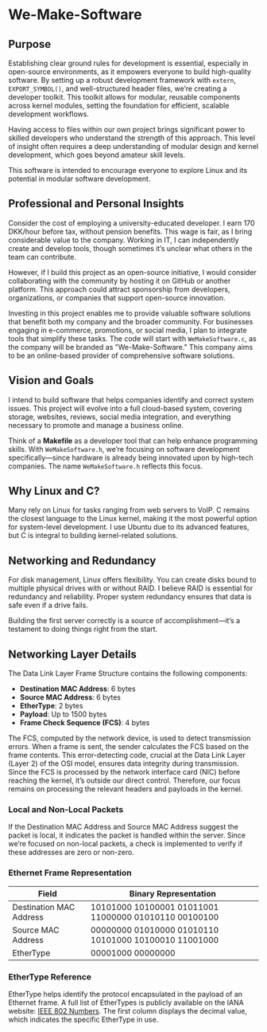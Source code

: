 # We-Make-Software

## Purpose

Establishing clear ground rules for development is essential, especially in open-source environments, as it empowers everyone to build high-quality software. By setting up a robust development framework with `extern`, `EXPORT_SYMBOL()`, and well-structured header files, we’re creating a developer toolkit. This toolkit allows for modular, reusable components across kernel modules, setting the foundation for efficient, scalable development workflows.

Having access to files within our own project brings significant power to skilled developers who understand the strength of this approach. This level of insight often requires a deep understanding of modular design and kernel development, which goes beyond amateur skill levels.

This software is intended to encourage everyone to explore Linux and its potential in modular software development.

## Professional and Personal Insights

Consider the cost of employing a university-educated developer. I earn 170 DKK/hour before tax, without pension benefits. This wage is fair, as I bring considerable value to the company. Working in IT, I can independently create and develop tools, though sometimes it’s unclear what others in the team can contribute.

However, if I build this project as an open-source initiative, I would consider collaborating with the community by hosting it on GitHub or another platform. This approach could attract sponsorship from developers, organizations, or companies that support open-source innovation.

Investing in this project enables me to provide valuable software solutions that benefit both my company and the broader community. For businesses engaging in e-commerce, promotions, or social media, I plan to integrate tools that simplify these tasks. The code will start with `WeMakeSoftware.c`, as the company will be branded as "We-Make-Software." This company aims to be an online-based provider of comprehensive software solutions.

## Vision and Goals

I intend to build software that helps companies identify and correct system issues. This project will evolve into a full cloud-based system, covering storage, websites, reviews, social media integration, and everything necessary to promote and manage a business online.

Think of a **Makefile** as a developer tool that can help enhance programming skills. With `WeMakeSoftware.h`, we’re focusing on software development specifically—since hardware is already being innovated upon by high-tech companies. The name `WeMakeSoftware.h` reflects this focus.

## Why Linux and C?

Many rely on Linux for tasks ranging from web servers to VoIP. C remains the closest language to the Linux kernel, making it the most powerful option for system-level development. I use Ubuntu due to its advanced features, but C is integral to building kernel-related solutions.

## Networking and Redundancy

For disk management, Linux offers flexibility. You can create disks bound to multiple physical drives with or without RAID. I believe RAID is essential for redundancy and reliability. Proper system redundancy ensures that data is safe even if a drive fails.

Building the first server correctly is a source of accomplishment—it’s a testament to doing things right from the start.

## Networking Layer Details

The Data Link Layer Frame Structure contains the following components:

- **Destination MAC Address**: 6 bytes
- **Source MAC Address**: 6 bytes
- **EtherType**: 2 bytes
- **Payload**: Up to 1500 bytes
- **Frame Check Sequence (FCS)**: 4 bytes

The FCS, computed by the network device, is used to detect transmission errors. When a frame is sent, the sender calculates the FCS based on the frame contents. This error-detecting code, crucial at the Data Link Layer (Layer 2) of the OSI model, ensures data integrity during transmission. Since the FCS is processed by the network interface card (NIC) before reaching the kernel, it’s outside our direct control. Therefore, our focus remains on processing the relevant headers and payloads in the kernel.

### Local and Non-Local Packets

If the Destination MAC Address and Source MAC Address suggest the packet is local, it indicates the packet is handled within the server. Since we’re focused on non-local packets, a check is implemented to verify if these addresses are zero or non-zero.

### Ethernet Frame Representation

| Field                   | Binary Representation                                              |
|-------------------------|--------------------------------------------------------------------|
| Destination MAC Address | 10101000 10100001 01011001 11000000 01010110 00100100             |
| Source MAC Address      | 00000000 01010000 01010110 10101000 10100010 11001000             |
| EtherType               | 00001000 00000000                                                 |

### EtherType Reference

EtherType helps identify the protocol encapsulated in the payload of an Ethernet frame. A full list of EtherTypes is publicly available on the IANA website: [IEEE 802 Numbers](https://www.iana.org/assignments/ieee-802-numbers/ieee-802-numbers.xhtml). The first column displays the decimal value, which indicates the specific EtherType in use.

